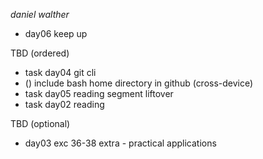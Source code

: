 _daniel walther_

- day06 keep up

TBD (ordered)
- task day04 git cli
- () include bash home directory in github (cross-device)
- task day05 reading segment liftover
- task day02 reading

TBD (optional)
- day03 exc 36-38 extra - practical applications
